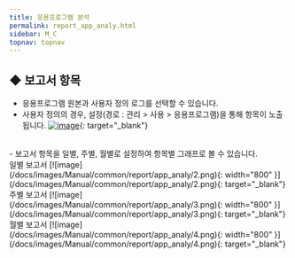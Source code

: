 ```yaml
---
title: 응용프로그램 분석
permalink: report_app_analy.html
sidebar: M_C
topnav: topnav
---
```


## ◆ 보고서 항목
- 응용프로그램 원본과 사용자 정의 로그를 선택할 수 있습니다.
- 사용자 정의의 경우, 설정(경로 : 관리 > 사용 > 응용프로그램)을 통해 항목이 노출됩니다.
[![image](/docs/images/Manual/common/report/app_analy/1.png)](/docs/images/Manual/common/report/app_analy/1.png){: target="_blank"} 

<br />
- 보고서 항목을 일별, 주별, 월별로 설정하여 항목별 그래프로 볼 수 있습니다.

<br />
일별 보고서
[![image](/docs/images/Manual/common/report/app_analy/2.png){: width="800" }](/docs/images/Manual/common/report/app_analy/2.png){: target="_blank"} 

<br />
주별 보고서
[![image](/docs/images/Manual/common/report/app_analy/3.png){: width="800" }](/docs/images/Manual/common/report/app_analy/3.png){: target="_blank"} 

<br />
월별 보고서
[![image](/docs/images/Manual/common/report/app_analy/4.png){: width="800" }](/docs/images/Manual/common/report/app_analy/4.png){: target="_blank"} 

